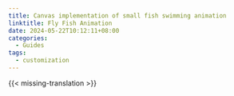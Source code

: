 ```yaml
---
title: Canvas implementation of small fish swimming animation
linktitle: Fly Fish Animation
date: 2024-05-22T10:12:11+08:00
categories:
  - Guides
tags:
  - customization
---
```


{{< missing-translation >}}
